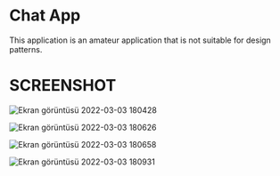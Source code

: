  # Chat App

This application is an amateur application that is not suitable for design patterns.
# SCREENSHOT
![Ekran görüntüsü 2022-03-03 180428](https://user-images.githubusercontent.com/84921644/156592350-42b1e64a-1dec-41b5-b64a-8eb4bd7797c0.png)

![Ekran görüntüsü 2022-03-03 180626](https://user-images.githubusercontent.com/84921644/156592356-a802f759-9ebc-4ee8-ac96-6ee84a392592.png)

![Ekran görüntüsü 2022-03-03 180658](https://user-images.githubusercontent.com/84921644/156592381-bd9b9b0e-8805-4bd2-9d46-88b9a56971a6.png)

![Ekran görüntüsü 2022-03-03 180931](https://user-images.githubusercontent.com/84921644/156592385-3de96509-cc69-4626-820b-289d24b16fea.png)

